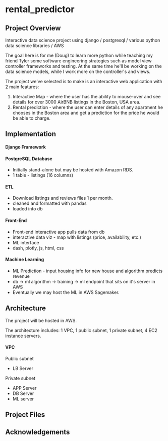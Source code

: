 # rental_predictor

## Project Overview
Interactive data science project using django / postgresql / various python data science libraries / AWS

The goal here is for me (Doug) to learn more python while teaching my friend Tyler some software engineering strategies
such as model view controller frameworks and testing. At the same time he'll be working on the data science models, while I
work more on the controller's and views. 

The project we've selected is to make is an interactive web application with 2 main features: 
1. Interactive Map - where the user has the ability to mouse-over and see details for over 3000 AirBNB listings in the Boston, USA area.
2. Rental prediction - where the user can enter details of any apartment he chooses in the Boston area and get a prediction for the price he would be able to charge.

## Implementation

#### Django Framework


#### PostgreSQL Database
- Initially stand-alone but may be hosted with Amazon RDS.
- 1 table - listings (16 columns)

#### ETL
- Download listings and reviews files 1 per month.
- cleaned and formatted with pandas
- loaded into db

#### Front-End
- Front-end interactive app pulls data from db
- interactive data viz - map with listings (price, availability, etc.)
- ML interface
- dash, plotly, js, html, css

#### Machine Learning
- ML Prediction - input housing info for new house and algorithm predicts revenue
- db -> ml algorithm -> training -> ml endpoint that sits on it's server in AWS
- Eventually we may host the ML in AWS Sagemaker.

## Architecture					
The project will be hosted in AWS.

The architecture includes:
1 VPC, 1 public subnet, 1 private subnet, 4 EC2 instance servers.									
					
#### VPC					
Public subnet					
- LB Server					
					
Private subnet					
- APP Server
- DB Server
- ML server

## Project Files

## Acknowledgements

